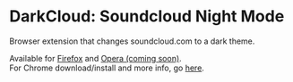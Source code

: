 # DarkCloud: Soundcloud Night Mode
Browser extension that changes soundcloud.com to a dark theme.

Available for <a href="https://addons.mozilla.org/en-US/firefox/addon/darkcloud/">Firefox</a> and <a href="https://addons.opera.com/en/extensions/details/darkcloud/">Opera (coming soon)</a>.<br>
For Chrome download/install and more info, go <a href="http://deathgrips.dx.am/darkcloud.php">here</a>.
